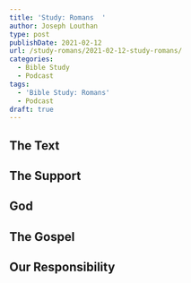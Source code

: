 ```yaml
---
title: 'Study: Romans  '
author: Joseph Louthan
type: post
publishDate: 2021-02-12
url: /study-romans/2021-02-12-study-romans/
categories:
  - Bible Study
  - Podcast
tags:
  - 'Bible Study: Romans'
  - Podcast
draft: true
---
```

## The Text

## The Support

## God

## The Gospel

## Our Responsibility

